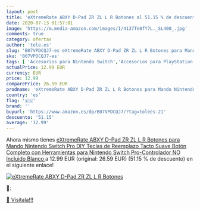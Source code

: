 ```yaml
---
layout: post
title: 'eXtremeRate ABXY D-Pad ZR ZL L R Botones al 51.15 % de descuento'
date: 2020-07-13 01:57:01
image: 'https://m.media-amazon.com/images/I/4137Te0fY7L._SL400_.jpg'
comments: true
category: ofertas
author: 'tole.es'
slug: 'B07VPDCQJ7-es eXtremeRate ABXY D-Pad ZR ZL L R Botones para Mando...'
sku: 'B07VPDCQJ7-es'
tags: [ 'Accesorios para Nintendo Switch','Accesorios para PlayStation 3','Accesorios para PlayStation 4','Accesorios para Xbox One','Auriculares gaming con micrófono para PlayStation 4','Auriculares gaming para Nintendo Switch','Auriculares gaming para PlayStation 3','Auriculares gaming para Xbox One','Hardware y juegos para Nintendo Switch','Hardware y juegos para PlayStation 3','Hardware y juegos para PlayStation 4','Hardware y juegos para Xbox One','Juegos para Nintendo Switch','Sistemas precursores y micro consolas','Videojuegos', ]
actualPrice: 12.99 EUR
currency: EUR
price: 12.99
comparePrice: 26.59 EUR
prodname: 'eXtremeRate ABXY D-Pad ZR ZL L R Botones para Mando Nintendo Switch Pro DIY Teclas de Reemplazo Tacto Suave Botón Completo con Herramientas para Nintendo Switch Pro-Controlador NO Incluido Blanco '
country: 'es'
flag: '🇪🇸'
brand: ''
buyurl: 'https://www.amazon.es/dp/B07VPDCQJ7/?tag=tolees-21'
descuento: '51.15'
average: '12.99'
---
```


Ahora mismo tienes [eXtremeRate ABXY D-Pad ZR ZL L R Botones para Mando Nintendo Switch Pro DIY Teclas de Reemplazo Tacto Suave Botón Completo con Herramientas para Nintendo Switch Pro-Controlador NO Incluido Blanco ](https://www.amazon.es/dp/B07VPDCQJ7/?tag=tolees-21) a 12.99 EUR (original: 26.59 EUR) (51.15 %  de descuento) en el siguiente enlace!

[![eXtremeRate ABXY D-Pad ZR ZL L R Botones](https://m.media-amazon.com/images/I/4137Te0fY7L._SL400_.jpg)](https://www.amazon.es/dp/B07VPDCQJ7/?tag=tolees-21)

🔎:


[🛒 Visítala!!!](https://www.amazon.es/dp/B07VPDCQJ7/?tag=tolees-21)
